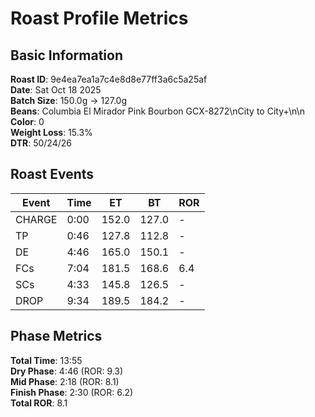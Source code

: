 # Roast Profile Metrics

## Basic Information
**Roast ID**: 9e4ea7ea1a7c4e8d8e77ff3a6c5a25af  
**Date**: Sat Oct 18 2025  
**Batch Size**: 150.0g → 127.0g  
**Beans**: Columbia El Mirador Pink Bourbon GCX-8272\nCity to City+\n\n  
**Color**: 0  
**Weight Loss**: 15.3%  
**DTR**: 50/24/26  

## Roast Events

| Event | Time | ET | BT | ROR |
|-------|------|----|----|-----|
| CHARGE | 0:00 | 152.0 | 127.0 | - |
| TP | 0:46 | 127.8 | 112.8 | - |
| DE | 4:46 | 165.0 | 150.1 | - |
| FCs | 7:04 | 181.5 | 168.6 | 6.4 |
| SCs | 4:33 | 145.8 | 126.5 | - |
| DROP | 9:34 | 189.5 | 184.2 | - |

## Phase Metrics
**Total Time**: 13:55  
**Dry Phase**: 4:46 (ROR: 9.3)  
**Mid Phase**: 2:18 (ROR: 8.1)  
**Finish Phase**: 2:30 (ROR: 6.2)  
**Total ROR**: 8.1  
